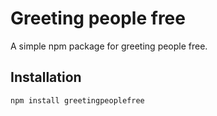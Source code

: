 # Greeting people free

A simple npm package for greeting people free.

## Installation

```bash
npm install greetingpeoplefree